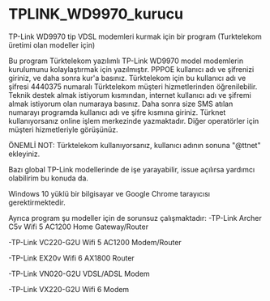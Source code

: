 # TPLINK_WD9970_kurucu
TP-Link WD9970 tip VDSL modemleri kurmak için bir program (Turktelekom üretimi olan modeller için)

Bu program Türktelekom yazılımlı TP-Link WD9970 model modemlerin kurulumunu kolaylaştırmak için yazılmıştır. PPPOE kullanıcı adı ve şifrenizi giriniz, ve daha sonra kur'a basınız. Türktelekom için bu kullanıcı adı ve şifresi 4440375 numaralı Türktelekom müşteri hizmetlerinden öğrenilebilir. Teknik destek almak istiyorum kısmından, internet kullanıcı adı ve şifremi almak istiyorum olan numaraya basınız. Daha sonra size SMS atılan numarayı programda kullanıcı adı ve şifre kısmına giriniz. Türknet kullanıyorsanız online işlem merkezinde yazmaktadır. Diğer operatörler için müşteri hizmetleriyle görüşünüz.

ÖNEMLİ NOT: Türktelekom kullanıyorsanız, kullanıcı adının sonuna "@ttnet" ekleyiniz.

Bazı global TP-Link modellerinde de işe yarayabilir, issue açılırsa yardımcı olabilirim bu konuda da.

Windows 10 yüklü bir bilgisayar ve Google Chrome tarayıcısı gerektirmektedir.

Ayrıca program şu modeller için de sorunsuz çalışmaktadır:
-TP-Link Archer C5v Wifi 5 AC1200 Home Gateway/Router

-TP-Link VC220-G2U Wifi 5 AC1200 Modem/Router

-TP-Link EX20v Wifi 6 AX1800 Router

-TP-Link VN020-G2U VDSL/ADSL Modem

-TP-Link VX220-G2U Wifi 6 Modem

